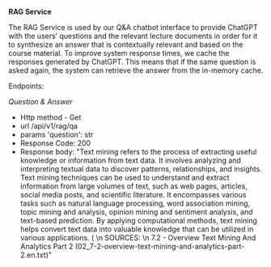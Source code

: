 **RAG Service**

The RAG Service is used by our Q&A chatbot interface to provide ChatGPT with the users’ questions and the relevant lecture documents in order for it to synthesize an answer that is contextually relevant and based on the course material.
To improve system response times, we cache the responses generated by ChatGPT. This means that if the same question is asked again, the system can retrieve the answer from the in-memory cache. 

Endpoints:

*Question & Answer*

- Http method - Get
- url /api/v1/rag/qa
- params 'question': str 
- Response Code: 200
- Response body:  "Text mining refers to the process of extracting useful knowledge or information from text data. It involves analyzing and interpreting textual data to discover patterns, relationships, and insights. Text mining techniques can be used to understand and extract information from large volumes of text, such as web pages, articles, social media posts, and scientific literature. It encompasses various tasks such as natural language processing, word association mining, topic mining and analysis, opinion mining and sentiment analysis, and text-based prediction. By applying computational methods, text mining helps convert text data into valuable knowledge that can be utilized in various applications. ( \n SOURCES: \n 7.2 - Overview Text Mining And Analytics Part 2 (02_7-2-overview-text-mining-and-analytics-part-2.en.txt)"

